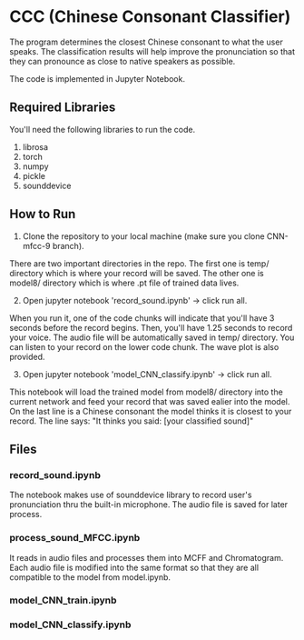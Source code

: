 # CCC (Chinese Consonant Classifier)
The program determines the closest Chinese consonant to what the user speaks. The classification results will help improve the pronunciation so that they can pronounce as close to native speakers as possible. 

The code is implemented in Jupyter Notebook.

## Required Libraries

You'll need the following libraries to run the code.

1. librosa
2. torch
3. numpy
4. pickle
5. sounddevice

## How to Run

1. Clone the repository to your local machine (make sure you clone CNN-mfcc-9 branch).

There are two important directories in the repo. The first one is temp/ directory which is where your record will be saved. The other one is model8/ directory which is where .pt file of trained data lives.

2. Open jupyter notebook 'record_sound.ipynb' -> click run all.

When you run it, one of the code chunks will indicate that you'll have 3 seconds before the record begins. Then, you'll have 1.25 seconds to record your voice. The audio file will be automatically saved in temp/ directory. You can listen to your record on the lower code chunk. The wave plot is also provided.

3. Open jupyter notebook 'model_CNN_classify.ipynb' -> click run all.

This notebook will load the trained model from model8/ directory into the current network and feed your record that was saved ealier into the model. On the last line is a Chinese consonant the model thinks it is closest to your record. The line says: "It thinks you said: \[your classified sound\]"
        

## Files
### record_sound.ipynb
The notebook makes use of sounddevice library to record user's pronunciation thru the built-in microphone. The audio file is saved for later process.

### process_sound_MFCC.ipynb
It reads in audio files and processes them into MCFF and Chromatogram. Each audio file is modified into the same format so that they are all compatible to the model from model.ipynb. 

### model_CNN_train.ipynb

### model_CNN_classify.ipynb

